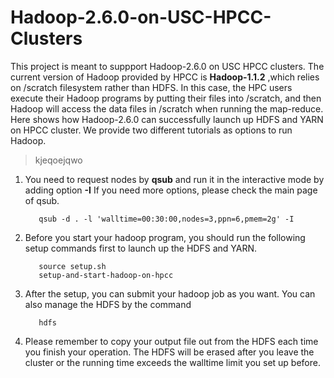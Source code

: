 # Hadoop-2.6.0-on-USC-HPCC-Clusters
This project is meant to suppport Hadoop-2.6.0 on USC HPCC clusters. The current version of Hadoop provided by HPCC is **Hadoop-1.1.2** ,which relies on /scratch filesystem rather than HDFS. In this case, the HPC users execute their Hadoop programs by putting their files into /scratch, and then Hadoop will access the data files in /scratch when running the map-reduce. Here shows how Hadoop-2.6.0 can successfully launch up HDFS and YARN on HPCC cluster. We provide two different tutorials as options to run Hadoop. 

>kjeqoejqwo

1. You need to request nodes by **qsub** and run it in the interactive mode by adding option **-I**
If you need more options, please check the main page of qsub.

          qsub -d . -l 'walltime=00:30:00,nodes=3,ppn=6,pmem=2g' -I
      
2. Before you start your hadoop program, you should run the following setup commands first to launch up the HDFS and YARN.

          source setup.sh
          setup-and-start-hadoop-on-hpcc
      
3. After the setup, you can submit your hadoop job as you want. You can also manage the HDFS by the command

          hdfs

4. Please remember to copy your output file out from the HDFS each time you finish your operation. The HDFS will be erased after you leave the cluster or the running time exceeds the walltime limit you set up before.
